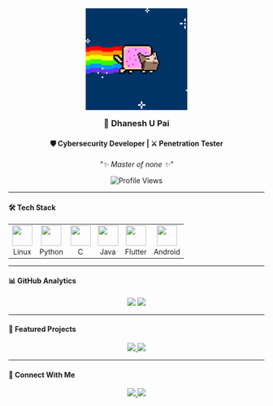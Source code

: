 <div align="center">
  <img src="https://github.com/cxuri/cxuri/blob/main/nyan.gif?raw=true" width="200" style="margin-bottom: -10px">
  
  ### 🔐 Dhanesh U Pai  
  #### 🛡️ Cybersecurity Developer | ⚔️ Penetration Tester  
  *"✨ Master of none ✨"*  

  ![Profile Views](https://komarev.com/ghpvc/?username=cxuri&color=blueviolet&style=flat-square)
</div>

---

#### 🛠️ Tech Stack

<p align="center">
  <table align="center">
    <tr>
      <td align="center">
        <img src="https://cdn.jsdelivr.net/gh/devicons/devicon/icons/linux/linux-original.svg" width="40" height="40"/>
        <br>Linux
      </td>
      <td align="center">
        <img src="https://cdn.jsdelivr.net/gh/devicons/devicon/icons/python/python-original.svg" width="40" height="40"/>
        <br>Python
      </td>
      <td align="center">
        <img src="https://cdn.jsdelivr.net/gh/devicons/devicon/icons/c/c-original.svg" width="40" height="40"/>
        <br>C
      </td>
      <td align="center">
        <img src="https://cdn.jsdelivr.net/gh/devicons/devicon/icons/java/java-original.svg" width="40" height="40"/>
        <br>Java
      </td>
      <td align="center">
        <img src="https://cdn.jsdelivr.net/gh/devicons/devicon/icons/flutter/flutter-original.svg" width="40" height="40"/>
        <br>Flutter
      </td>
      <td align="center">
        <img src="https://cdn.jsdelivr.net/gh/devicons/devicon/icons/android/android-original.svg" width="40" height="40"/>
        <br>Android
      </td>
    </tr>
  </table>
</p>

---

#### 📊 GitHub Analytics

<p align="center">
  <img src="https://github-readme-stats.vercel.app/api?username=cxuri&show_icons=true&theme=radical&hide_border=true&bg_color=00000000" width="400"/>
  <img src="https://github-readme-stats.vercel.app/api/top-langs/?username=cxuri&layout=compact&theme=radical&hide_border=true&bg_color=00000000" width="300"/>
</p>

---

#### 🌟 Featured Projects

<div align="center">
  <a href="https://github.com/cxuri/pascii">
    <img src="https://github-readme-stats.vercel.app/api/pin/?username=cxuri&repo=pascii&theme=radical" width="45%"/>
  </a>
  <a href="https://github.com/cxuri/open-dpf">
    <img src="https://github-readme-stats.vercel.app/api/pin/?username=cxuri&repo=open-dpf&theme=radical" width="45%"/>
  </a>
</div>

---

#### 🔗 Connect With Me
<p align="center">
  <a href="https://linkedin.com/in/yourprofile">
    <img src="https://img.shields.io/badge/LinkedIn-0077B5?style=for-the-badge&logo=linkedin&logoColor=white"/>
  </a>
  <a href="mailto:youremail@example.com">
    <img src="https://img.shields.io/badge/Email-D14836?style=for-the-badge&logo=gmail&logoColor=white"/>
  </a>
</p>
